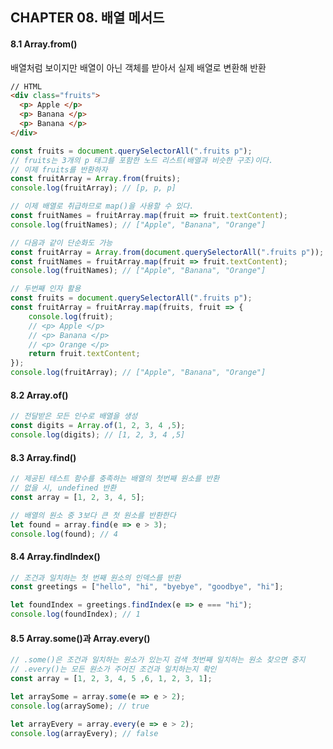 ## CHAPTER 08. 배열 메서드

#### 8.1 Array.from()

배열처럼 보이지만 배열이 아닌 객체를 받아서 실제 배열로 변환해 반환

```html
// HTML
<div class="fruits">
  <p> Apple </p>
  <p> Banana </p>
  <p> Banana </p>
</div>
```

```javascript
const fruits = document.querySelectorAll(".fruits p");
// fruits는 3개의 p 태그를 포함한 노드 리스트(배열과 비슷한 구조)이다.
// 이제 fruits를 반환하자 
const fruitArray = Array.from(fruits);
console.log(fruitArray); // [p, p, p]

// 이제 배열로 취급하므로 map()을 사용할 수 있다.
const fruitNames = fruitArray.map(fruit => fruit.textContent);
console.log(fruitNames); // ["Apple", "Banana", "Orange"]

// 다음과 같이 단순화도 가능
const fruitArray = Array.from(document.querySelectorAll(".fruits p"));
const fruitNames = fruitArray.map(fruit => fruit.textContent);
console.log(fruitNames); // ["Apple", "Banana", "Orange"]

// 두번째 인자 활용
const fruits = document.querySelectorAll(".fruits p");
const fruitArray = fruitArray.map(fruits, fruit => {
	console.log(fruit);
    // <p> Apple </p>
    // <p> Banana </p>
    // <p> Orange </p>
    return fruit.textContent;
});
console.log(fruitArray); // ["Apple", "Banana", "Orange"]
```



#### 8.2 Array.of()

```javascript
// 전달받은 모든 인수로 배열을 생성
const digits = Array.of(1, 2, 3, 4 ,5);
console.log(digits); // [1, 2, 3, 4 ,5]
```



#### 8.3 Array.find()

```javascript
// 제공된 테스트 함수를 충족하는 배열의 첫번째 원소를 반환 
// 없을 시, undefined 반환
const array = [1, 2, 3, 4, 5];

// 배열의 원소 중 3보다 큰 첫 원소를 반환한다
let found = array.find(e => e > 3);
console.log(found); // 4
```



#### 8.4 Array.findIndex()

```javascript
// 조건과 일치하는 첫 번째 원소의 인덱스를 반환
const greetings = ["hello", "hi", "byebye", "goodbye", "hi"];

let foundIndex = greetings.findIndex(e => e === "hi");
console.log(foundIndex); // 1
```



#### 8.5 Array.some()과 Array.every()

```javascript
// .some()은 조건과 일치하는 원소가 있는지 검색 첫번째 일치하는 원소 찾으면 중지
// .every()는 모든 원소가 주어진 조건과 일치하는지 확인
const array = [1, 2, 3, 4, 5 ,6, 1, 2, 3, 1];

let arraySome = array.some(e => e > 2);
console.log(arraySome); // true

let arrayEvery = array.every(e => e > 2);
console.log(arrayEvery); // false
```

